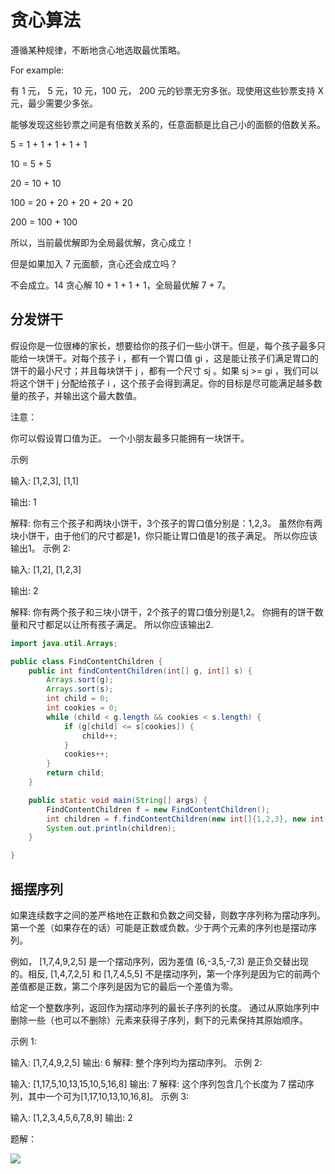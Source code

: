 # 贪心算法

遵循某种规律，不断地贪心地选取最优策略。

For example:

有 1 元， 5 元，10 元，100 元， 200 元的钞票无穷多张。现使用这些钞票支持 X 元，最少需要少多张。

能够发现这些钞票之间是有倍数关系的，任意面额是比自己小的面额的倍数关系。

5 = 1 + 1 + 1 + 1 + 1

10 = 5 + 5

20 = 10 + 10

100 = 20 + 20 + 20 + 20 + 20

200 = 100 + 100

所以，当前最优解即为全局最优解，贪心成立！

但是如果加入 7 元面额，贪心还会成立吗？

不会成立。14 贪心解 10 + 1 + 1 + 1，全局最优解 7 + 7。

## 分发饼干

假设你是一位很棒的家长，想要给你的孩子们一些小饼干。但是，每个孩子最多只能给一块饼干。对每个孩子 i ，都有一个胃口值 gi ，这是能让孩子们满足胃口的饼干的最小尺寸；并且每块饼干 j ，都有一个尺寸 sj 。如果 sj >= gi ，我们可以将这个饼干 j 分配给孩子 i ，这个孩子会得到满足。你的目标是尽可能满足越多数量的孩子，并输出这个最大数值。

注意：

你可以假设胃口值为正。
一个小朋友最多只能拥有一块饼干。

示例 

输入: [1,2,3], [1,1]

输出: 1

解释: 
你有三个孩子和两块小饼干，3个孩子的胃口值分别是：1,2,3。
虽然你有两块小饼干，由于他们的尺寸都是1，你只能让胃口值是1的孩子满足。
所以你应该输出1。
示例 2:

输入: [1,2], [1,2,3]

输出: 2

解释: 
你有两个孩子和三块小饼干，2个孩子的胃口值分别是1,2。
你拥有的饼干数量和尺寸都足以让所有孩子满足。
所以你应该输出2.

```java
import java.util.Arrays;

public class FindContentChildren {
    public int findContentChildren(int[] g, int[] s) {
        Arrays.sort(g);
        Arrays.sort(s);
        int child = 0;
        int cookies = 0;
        while (child < g.length && cookies < s.length) {
            if (g[child] <= s[cookies]) {
                child++;
            }
            cookies++;
        }
        return child;
    }

    public static void main(String[] args) {
        FindContentChildren f = new FindContentChildren();
        int children = f.findContentChildren(new int[]{1,2,3}, new int[]{1, 1});
        System.out.println(children);
    }

}
```

## 摇摆序列

如果连续数字之间的差严格地在正数和负数之间交替，则数字序列称为摆动序列。第一个差（如果存在的话）可能是正数或负数。少于两个元素的序列也是摆动序列。

例如， [1,7,4,9,2,5] 是一个摆动序列，因为差值 (6,-3,5,-7,3) 是正负交替出现的。相反, [1,4,7,2,5] 和 [1,7,4,5,5] 不是摆动序列，第一个序列是因为它的前两个差值都是正数，第二个序列是因为它的最后一个差值为零。

给定一个整数序列，返回作为摆动序列的最长子序列的长度。 通过从原始序列中删除一些（也可以不删除）元素来获得子序列，剩下的元素保持其原始顺序。

示例 1:

输入: [1,7,4,9,2,5]
输出: 6 
解释: 整个序列均为摆动序列。
示例 2:

输入: [1,17,5,10,13,15,10,5,16,8]
输出: 7
解释: 这个序列包含几个长度为 7 摆动序列，其中一个可为[1,17,10,13,10,16,8]。
示例 3:

输入: [1,2,3,4,5,6,7,8,9]
输出: 2

题解：

![](http://img.mcwebsite.top/20190825144424.png)

